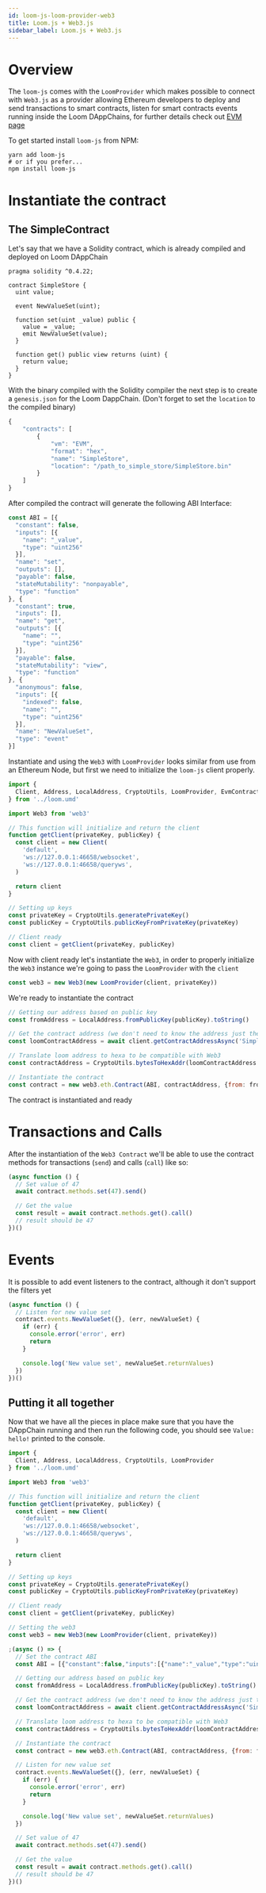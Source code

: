 ```yaml
---
id: loom-js-loom-provider-web3
title: Loom.js + Web3.js
sidebar_label: Loom.js + Web3.js
---
```

# Overview

The `loom-js` comes with the `LoomProvider` which makes possible to connect with `Web3.js` as a provider allowing Ethereum developers to deploy and send transactions to smart contracts, listen for smart contracts events running inside the Loom DAppChains, for further details check out [EVM page](evm)

To get started install `loom-js` from NPM:

```shell
yarn add loom-js
# or if you prefer...
npm install loom-js
```

# Instantiate the contract

## The SimpleContract

Let's say that we have a Solidity contract, which is already compiled and deployed on Loom DAppChain

    pragma solidity ^0.4.22;
    
    contract SimpleStore {
      uint value;
    
      event NewValueSet(uint);
    
      function set(uint _value) public {
        value = _value;
        emit NewValueSet(value);
      }
    
      function get() public view returns (uint) {
        return value;
      }
    }
    

With the binary compiled with the Solidity compiler the next step is to create a `genesis.json` for the Loom DappChain. (Don't forget to set the `location` to the compiled binary)

```Javascript
{
    "contracts": [
        {
            "vm": "EVM",
            "format": "hex",
            "name": "SimpleStore",
            "location": "/path_to_simple_store/SimpleStore.bin"
        }
    ]
}

```

After compiled the contract will generate the following ABI Interface:

```js
const ABI = [{
  "constant": false,
  "inputs": [{
    "name": "_value",
    "type": "uint256"
  }],
  "name": "set",
  "outputs": [],
  "payable": false,
  "stateMutability": "nonpayable",
  "type": "function"
}, {
  "constant": true,
  "inputs": [],
  "name": "get",
  "outputs": [{
    "name": "",
    "type": "uint256"
  }],
  "payable": false,
  "stateMutability": "view",
  "type": "function"
}, {
  "anonymous": false,
  "inputs": [{
    "indexed": false,
    "name": "",
    "type": "uint256"
  }],
  "name": "NewValueSet",
  "type": "event"
}]
```

Instantiate and using the `Web3` with `LoomProvider` looks similar from use from an Ethereum Node, but first we need to initialize the `loom-js` client properly.

```js
import {
  Client, Address, LocalAddress, CryptoUtils, LoomProvider, EvmContract
} from '../loom.umd'

import Web3 from 'web3'

// This function will initialize and return the client
function getClient(privateKey, publicKey) {
  const client = new Client(
    'default',
    'ws://127.0.0.1:46658/websocket',
    'ws://127.0.0.1:46658/queryws',
  )

  return client
}

// Setting up keys
const privateKey = CryptoUtils.generatePrivateKey()
const publicKey = CryptoUtils.publicKeyFromPrivateKey(privateKey)

// Client ready
const client = getClient(privateKey, publicKey)
```

Now with client ready let's instantiate the `Web3`, in order to properly initialize the `Web3` instance we're going to pass the `LoomProvider` with the `client`

```js
const web3 = new Web3(new LoomProvider(client, privateKey))
```

We're ready to instantiate the contract

```js
// Getting our address based on public key
const fromAddress = LocalAddress.fromPublicKey(publicKey).toString()

// Get the contract address (we don't need to know the address just the name specified in genesis.json
const loomContractAddress = await client.getContractAddressAsync('SimpleStore')

// Translate loom address to hexa to be compatible with Web3
const contractAddress = CryptoUtils.bytesToHexAddr(loomContractAddress.local.bytes)

// Instantiate the contract
const contract = new web3.eth.Contract(ABI, contractAddress, {from: fromAddress})
```

The contract is instantiated and ready

# Transactions and Calls

After the instantiation of the `Web3 Contract` we'll be able to use the contract methods for transactions (`send`) and calls (`call`) like so:

```js
(async function () {
  // Set value of 47
  await contract.methods.set(47).send()

  // Get the value
  const result = await contract.methods.get().call()
  // result should be 47
})()
```

# Events

It is possible to add event listeners to the contract, although it don't support the filters yet

```js
(async function () {
  // Listen for new value set
  contract.events.NewValueSet({}, (err, newValueSet) {
    if (err) {
      console.error('error', err)
      return
    }

    console.log('New value set', newValueSet.returnValues)
  })
})()
```

## Putting it all together

Now that we have all the pieces in place make sure that you have the DAppChain running and then run the following code, you should see `Value: hello!` printed to the console.

```js
import {
  Client, Address, LocalAddress, CryptoUtils, LoomProvider
} from '../loom.umd'

import Web3 from 'web3'

// This function will initialize and return the client
function getClient(privateKey, publicKey) {
  const client = new Client(
    'default',
    'ws://127.0.0.1:46658/websocket',
    'ws://127.0.0.1:46658/queryws',
  )

  return client
}

// Setting up keys
const privateKey = CryptoUtils.generatePrivateKey()
const publicKey = CryptoUtils.publicKeyFromPrivateKey(privateKey)

// Client ready
const client = getClient(privateKey, publicKey)

// Setting the web3
const web3 = new Web3(new LoomProvider(client, privateKey))

;(async () => {
  // Set the contract ABI
  const ABI = [{"constant":false,"inputs":[{"name":"_value","type":"uint256"}],"name":"set","outputs":[],"payable":false,"stateMutability":"nonpayable","type":"function"},{"constant":true,"inputs":[],"name":"get","outputs":[{"name":"","type":"uint256"}],"payable":false,"stateMutability":"view","type":"function"}]

  // Getting our address based on public key
  const fromAddress = LocalAddress.fromPublicKey(publicKey).toString()

  // Get the contract address (we don't need to know the address just the name specified in genesis.json
  const loomContractAddress = await client.getContractAddressAsync('SimpleStore')

  // Translate loom address to hexa to be compatible with Web3
  const contractAddress = CryptoUtils.bytesToHexAddr(loomContractAddress.local.bytes)

  // Instantiate the contract
  const contract = new web3.eth.Contract(ABI, contractAddress, {from: fromAddress})

  // Listen for new value set
  contract.events.NewValueSet({}, (err, newValueSet) {
    if (err) {
      console.error('error', err)
      return
    }

    console.log('New value set', newValueSet.returnValues)
  })

  // Set value of 47
  await contract.methods.set(47).send()

  // Get the value
  const result = await contract.methods.get().call()
  // result should be 47
})()

```
